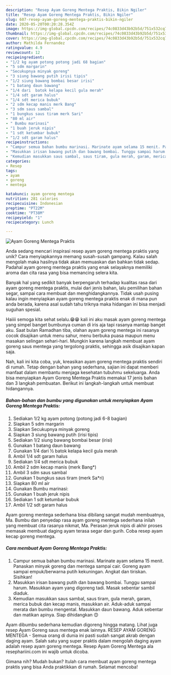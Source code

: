```yaml
---
description: "Resep Ayam Goreng Mentega Praktis, Bikin Ngiler"
title: "Resep Ayam Goreng Mentega Praktis, Bikin Ngiler"
slug: 607-resep-ayam-goreng-mentega-praktis-bikin-ngiler
date: 2020-05-20T00:20:28.354Z
image: https://img-global.cpcdn.com/recipes/74c0833d43b92b5d/751x532cq70/ayam-goreng-mentega-praktis-foto-resep-utama.jpg
thumbnail: https://img-global.cpcdn.com/recipes/74c0833d43b92b5d/751x532cq70/ayam-goreng-mentega-praktis-foto-resep-utama.jpg
cover: https://img-global.cpcdn.com/recipes/74c0833d43b92b5d/751x532cq70/ayam-goreng-mentega-praktis-foto-resep-utama.jpg
author: Mathilda Fernandez
ratingvalue: 4.9
reviewcount: 12
recipeingredient:
- "1/2 kg ayam potong potong jadi 68 bagian"
- "5 sdm margarin"
- "Secukupnya minyak goreng"
- "3 siung bawang putih irisi tipis"
- "1/2 siung bawang bombai besar irisi"
- "1 batang daun bawang"
- "1/4 dari  batok kelapa kecil gula merah"
- "1/4 sdt garam halus"
- "1/4 sdt merica bubuk"
- "2 sdm kecap manis merk Bang"
- "3 sdm saus sambal"
- "1 bungkus saus tiram merk Sari"
- "80 ml air"
- " Bumbu marinasi"
- "1 buah jeruk nipis"
- "1 sdt ketumbar bubuk"
- "1/2 sdt garam halus"
recipeinstructions:
- "Campur semua bahan bumbu marinasi. Marinate ayam selama 15 menit. Panaskan minyak goreng dan mentega sampai cair. Goreng ayam sampai empuk/berwarna putih kekuningan. Angkat dan tiriskan. Sisihkan!"
- "Masukkan irisan bawang putih dan bawang bombai. Tunggu sampai harum. Masukkan ayam yang digoreng tadi. Masak sebentar sambil diaduk."
- "Kemudian masukkan saus sambal, saus tiram, gula merah, garam, merica bubuk dan kecap manis, masukkan air. Aduk-aduk sampai merata dan bumbu mengental. Masukkan daun bawang. Aduk sebentar dan matikan apinya. Siap dihidangkan 😊"
categories:
- Resep
tags:
- ayam
- goreng
- mentega

katakunci: ayam goreng mentega 
nutrition: 281 calories
recipecuisine: Indonesian
preptime: "PT22M"
cooktime: "PT38M"
recipeyield: "1"
recipecategory: Lunch

---
```



![Ayam Goreng Mentega Praktis](https://img-global.cpcdn.com/recipes/74c0833d43b92b5d/751x532cq70/ayam-goreng-mentega-praktis-foto-resep-utama.jpg)

Anda sedang mencari inspirasi resep ayam goreng mentega praktis yang unik? Cara menyiapkannya memang susah-susah gampang. Kalau salah mengolah maka hasilnya tidak akan memuaskan dan bahkan tidak sedap. Padahal ayam goreng mentega praktis yang enak selayaknya memiliki aroma dan cita rasa yang bisa memancing selera kita.

Banyak hal yang sedikit banyak berpengaruh terhadap kualitas rasa dari ayam goreng mentega praktis, mulai dari jenis bahan, lalu pemilihan bahan segar, sampai cara membuat dan menghidangkannya. Tidak usah pusing kalau ingin menyiapkan ayam goreng mentega praktis enak di mana pun anda berada, karena asal sudah tahu triknya maka hidangan ini bisa menjadi suguhan spesial.

Haiiii semoga kita sehat selalu.😁😁 kali ini aku masak ayam goreng mentega yang simpel banget bumbunya cuman di iris aja tapi rasanya mantap banget aku. Saat bulan Ramadhan tiba, olahan ayam goreng mentega ini rasanya cocok disajikan untuk menu sahur, menu berbuka puasa maupun menu masakan selingan sehari-hari. Mungkin karena langkah membuat ayam goreng saus mentega yang tergolong praktis, sehingga asik disajikan kapan saja.


Nah, kali ini kita coba, yuk, kreasikan ayam goreng mentega praktis sendiri di rumah. Tetap dengan bahan yang sederhana, sajian ini dapat memberi manfaat dalam membantu menjaga kesehatan tubuhmu sekeluarga. Anda bisa menyiapkan Ayam Goreng Mentega Praktis memakai 17 jenis bahan dan 3 langkah pembuatan. Berikut ini langkah-langkah untuk membuat hidangannya.

<!--inarticleads1-->

##### Bahan-bahan dan bumbu yang digunakan untuk menyiapkan Ayam Goreng Mentega Praktis:

1. Sediakan 1/2 kg ayam potong (potong jadi 6-8 bagian)
1. Siapkan 5 sdm margarin
1. Siapkan Secukupnya minyak goreng
1. Siapkan 3 siung bawang putih (irisi tipis)
1. Sediakan 1/2 siung bawang bombai besar (irisi)
1. Gunakan 1 batang daun bawang
1. Gunakan 1/4 dari ½ batok kelapa kecil gula merah
1. Ambil 1/4 sdt garam halus
1. Sediakan 1/4 sdt merica bubuk
1. Ambil 2 sdm kecap manis (merk Bang*)
1. Ambil 3 sdm saus sambal
1. Gunakan 1 bungkus saus tiram (merk Sa*ri)
1. Siapkan 80 ml air
1. Gunakan  Bumbu marinasi:
1. Gunakan 1 buah jeruk nipis
1. Sediakan 1 sdt ketumbar bubuk
1. Ambil 1/2 sdt garam halus


Ayam goreng mentega sederhana bisa dibilang sangat mudah membuatnya, Ma. Bumbu dan penyedap rasa ayam goreng mentega sederhana inilah yang membuat cita rasanya nikmat, Ma. Perasan jeruk nipis di akhir proses memasak membuat daging ayam terasa segar dan gurih. Coba resep ayam kecap goreng mentega. 

<!--inarticleads2-->

##### Cara membuat Ayam Goreng Mentega Praktis:

1. Campur semua bahan bumbu marinasi. Marinate ayam selama 15 menit. Panaskan minyak goreng dan mentega sampai cair. Goreng ayam sampai empuk/berwarna putih kekuningan. Angkat dan tiriskan. Sisihkan!
1. Masukkan irisan bawang putih dan bawang bombai. Tunggu sampai harum. Masukkan ayam yang digoreng tadi. Masak sebentar sambil diaduk.
1. Kemudian masukkan saus sambal, saus tiram, gula merah, garam, merica bubuk dan kecap manis, masukkan air. Aduk-aduk sampai merata dan bumbu mengental. Masukkan daun bawang. Aduk sebentar dan matikan apinya. Siap dihidangkan 😊


Ayam dibumbu sederhana kemudian digoreng hingga matang. Lihat juga resep Ayam Goreng saus mentega enak lainnya. RESEP AYAM GORENG MENTEGA - Semua orang di dunia ini pasti sudah sangat akrab dengan daging ayam. Salah satu yang super praktis dalam mengolah daging ayam adalah resep ayam goreng mentega. Resep Ayam Goreng Mentega ala resephariini.com ini wajib untuk dicoba. 

Gimana nih? Mudah bukan? Itulah cara membuat ayam goreng mentega praktis yang bisa Anda praktikkan di rumah. Selamat mencoba!

